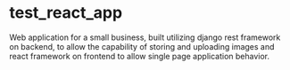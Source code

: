 # test_react_app
Web application for a small business, built utilizing django rest framework on backend, to allow the capability of storing and uploading images
and react framework on frontend to allow single page application behavior.
